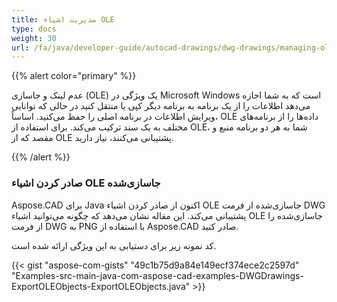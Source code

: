 ```yaml
---
title: مدیریت اشیاء OLE
type: docs
weight: 30
url: /fa/java/developer-guide/autocad-drawings/dwg-drawings/managing-ole-objects/
---
```


{{% alert color="primary" %}} 

عدم لینک و جاسازی (OLE) یک ویژگی در Microsoft Windows است که به شما اجازه می‌دهد اطلاعات را از یک برنامه به برنامه دیگر کپی یا منتقل کنید در حالی که توانایی ویرایش اطلاعات در برنامه اصلی را حفظ می‌کنید. اساساً، OLE داده‌ها را از برنامه‌های مختلف به یک سند ترکیب می‌کند. برای استفاده از OLE، شما به هر دو برنامه منبع و مقصد که از OLE پشتیبانی می‌کنند، نیاز دارید.

{{% /alert %}} 
### **صادر کردن اشیاء OLE جاسازی‌شده**
Aspose.CAD برای Java اکنون از صادر کردن اشیاء OLE جاسازی‌شده از فرمت DWG پشتیبانی می‌کند. این مقاله نشان می‌دهد که چگونه می‌توانید اشیاء OLE جاسازی‌شده را از فرمت DWG به PNG با استفاده از Aspose.CAD صادر کنید.

کد نمونه زیر برای دستیابی به این ویژگی ارائه شده است.

{{< gist "aspose-com-gists" "49c1b75d9a84e149ecf374ece2c2597d" "Examples-src-main-java-com-aspose-cad-examples-DWGDrawings-ExportOLEObjects-ExportOLEObjects.java" >}}
